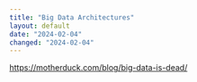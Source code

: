 ```yaml
---
title: "Big Data Architectures"
layout: default
date: "2024-02-04"
changed: "2024-02-04"
---
```


https://motherduck.com/blog/big-data-is-dead/
